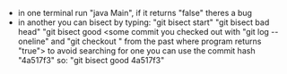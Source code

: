 * in one terminal run "java Main", if it returns "false" theres a bug
* in another you can bisect by typing:
"git bisect start"
"git bisect bad head"
"git bisect good <some commit you checked out with "git log --oneline" and "git checkout <commit-hash>" from the past where program returns "true">
 to avoid searching for one you can use the commit hash "4a517f3" so: "git bisect good 4a517f3"
